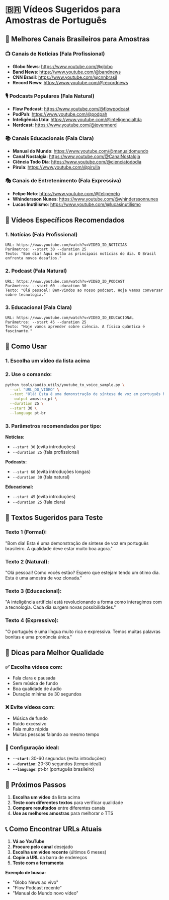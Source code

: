 # 🇧🇷 Vídeos Sugeridos para Amostras de Português

## 🎯 Melhores Canais Brasileiros para Amostras

### 📺 **Canais de Notícias (Fala Profissional)**
- **Globo News**: https://www.youtube.com/@globo
- **Band News**: https://www.youtube.com/@bandnews
- **CNN Brasil**: https://www.youtube.com/@cnnbrasil
- **Record News**: https://www.youtube.com/@recordnews

### 🎙️ **Podcasts Populares (Fala Natural)**
- **Flow Podcast**: https://www.youtube.com/@flowpodcast
- **PodPah**: https://www.youtube.com/@podpah
- **Inteligência Ltda**: https://www.youtube.com/@inteligencialtda
- **Nerdcast**: https://www.youtube.com/@jovemnerd

### 📚 **Canais Educacionais (Fala Clara)**
- **Manual do Mundo**: https://www.youtube.com/@manualdomundo
- **Canal Nostalgia**: https://www.youtube.com/@CanalNostalgia
- **Ciência Todo Dia**: https://www.youtube.com/@cienciatododia
- **Pirula**: https://www.youtube.com/@pirulla

### 🎭 **Canais de Entretenimento (Fala Expressiva)**
- **Felipe Neto**: https://www.youtube.com/@felipeneto
- **Whindersson Nunes**: https://www.youtube.com/@whinderssonnunes
- **Lucas Inutilismo**: https://www.youtube.com/@lucasinutilismo

## 🎯 **Vídeos Específicos Recomendados**

### **1. Notícias (Fala Profissional)**
```
URL: https://www.youtube.com/watch?v=VIDEO_ID_NOTICIAS
Parâmetros: --start 30 --duration 25
Texto: "Bom dia! Aqui estão as principais notícias do dia. O Brasil enfrenta novos desafios."
```

### **2. Podcast (Fala Natural)**
```
URL: https://www.youtube.com/watch?v=VIDEO_ID_PODCAST
Parâmetros: --start 60 --duration 30
Texto: "Olá pessoal! Bem-vindos ao nosso podcast. Hoje vamos conversar sobre tecnologia."
```

### **3. Educacional (Fala Clara)**
```
URL: https://www.youtube.com/watch?v=VIDEO_ID_EDUCACIONAL
Parâmetros: --start 45 --duration 25
Texto: "Hoje vamos aprender sobre ciência. A física quântica é fascinante."
```

## 🚀 **Como Usar**

### **1. Escolha um vídeo da lista acima**

### **2. Use o comando:**
```bash
python tools/audio_utils/youtube_to_voice_sample.py \
  --url "URL_DO_VIDEO" \
  --text "Olá! Esta é uma demonstração de síntese de voz em português brasileiro." \
  --output amostra_pt \
  --duration 25 \
  --start 30 \
  --language pt-br
```

### **3. Parâmetros recomendados por tipo:**

**Notícias:**
- `--start 30` (evita introduções)
- `--duration 25` (fala profissional)

**Podcasts:**
- `--start 60` (evita introduções longas)
- `--duration 30` (fala natural)

**Educacional:**
- `--start 45` (evita introduções)
- `--duration 25` (fala clara)

## 📝 **Textos Sugeridos para Teste**

### **Texto 1 (Formal):**
"Bom dia! Esta é uma demonstração de síntese de voz em português brasileiro. A qualidade deve estar muito boa agora."

### **Texto 2 (Natural):**
"Olá pessoal! Como vocês estão? Espero que estejam tendo um ótimo dia. Esta é uma amostra de voz clonada."

### **Texto 3 (Educacional):**
"A inteligência artificial está revolucionando a forma como interagimos com a tecnologia. Cada dia surgem novas possibilidades."

### **Texto 4 (Expressivo):**
"O português é uma língua muito rica e expressiva. Temos muitas palavras bonitas e uma pronúncia única."

## 🎯 **Dicas para Melhor Qualidade**

### **✅ Escolha vídeos com:**
- Fala clara e pausada
- Sem música de fundo
- Boa qualidade de áudio
- Duração mínima de 30 segundos

### **❌ Evite vídeos com:**
- Música de fundo
- Ruído excessivo
- Fala muito rápida
- Muitas pessoas falando ao mesmo tempo

### **🔧 Configuração ideal:**
- **`--start`**: 30-60 segundos (evita introduções)
- **`--duration`**: 20-30 segundos (tempo ideal)
- **`--language`**: pt-br (português brasileiro)

## 🚀 **Próximos Passos**

1. **Escolha um vídeo** da lista acima
2. **Teste com diferentes textos** para verificar qualidade
3. **Compare resultados** entre diferentes canais
4. **Use as melhores amostras** para melhorar o TTS

## 📞 **Como Encontrar URLs Atuais**

1. **Vá ao YouTube**
2. **Procure pelo canal** desejado
3. **Escolha um vídeo recente** (últimos 6 meses)
4. **Copie a URL** da barra de endereços
5. **Teste com a ferramenta**

**Exemplo de busca:**
- "Globo News ao vivo"
- "Flow Podcast recente"
- "Manual do Mundo novo vídeo" 